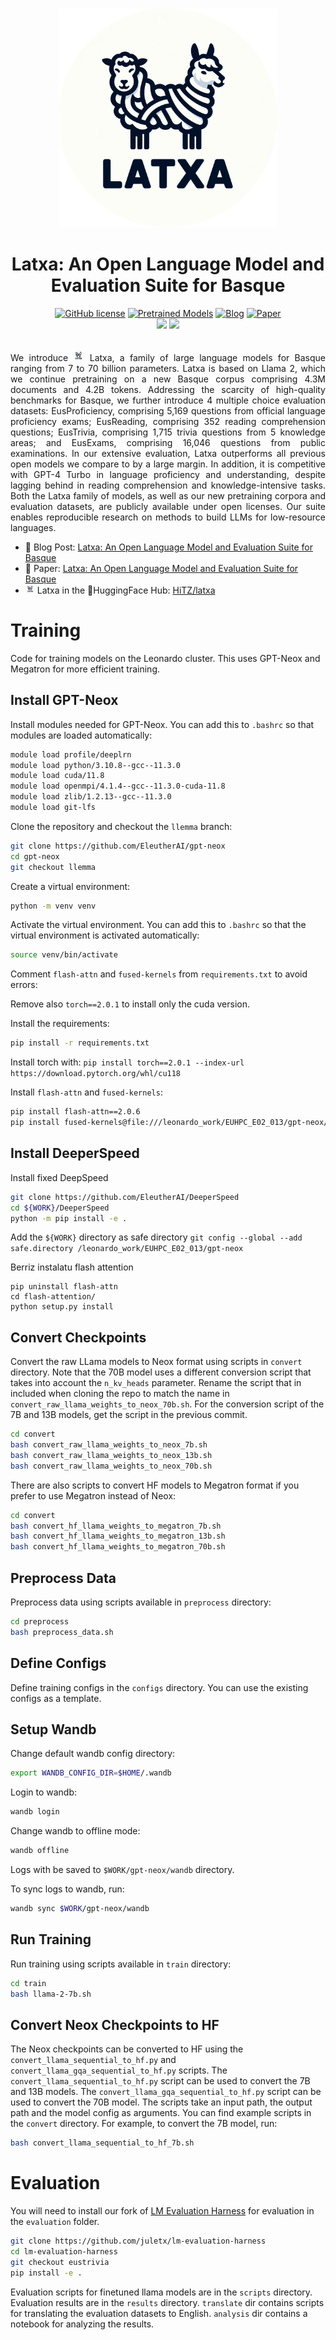 <p align="center">
    <br>
    <img src="latxa_round.png" style="height: 350px;">
    <br>
    <h1 align="center">Latxa: An Open Language Model and Evaluation Suite for Basque</h1>


<p align="center">
    <a href="https://github.com/hitz-zentroa/latxa/blob/main/LICENSE"><img alt="GitHub license" src="https://img.shields.io/github/license/hitz-zentroa/latxa"></a>
    <a href="https://huggingface.co/collections/HiTZ/latxa-65a697e6838b3acc53677304"><img alt="Pretrained Models" src="https://img.shields.io/badge/🤗HuggingFace-Pretrained Models-green"></a>
    <a href="https://www.hitz.eus/en/node/340"><img alt="Blog" src="https://img.shields.io/badge/📒-Blog Post-blue"></a>
    <a href="https://openreview.net/forum?id=mMqOvfqFS9"><img alt="Paper" src="https://img.shields.io/badge/📖-Paper-orange"></a>
<br>
     <a href="http://www.hitz.eus/"><img src="https://img.shields.io/badge/HiTZ-Basque%20Center%20for%20Language%20Technology-blueviolet"></a>
    <a href="http://www.ixa.eus/?language=en"><img src="https://img.shields.io/badge/IXA-%20NLP%20Group-ff3333"></a>
    <br>
     <br>
</p>

<p align="justify">
We introduce <img src="latxa_round.png" width="18"> Latxa, a family of large language models for Basque ranging from 7 to 70 billion parameters. Latxa is based on Llama 2, which we continue pretraining on a new Basque corpus comprising 4.3M documents and 4.2B tokens. Addressing the scarcity of high-quality benchmarks for Basque, we further introduce 4 multiple choice evaluation datasets: EusProficiency, comprising 5,169 questions from official language proficiency exams; EusReading, comprising 352 reading comprehension questions; EusTrivia, comprising 1,715 trivia questions from 5 knowledge areas; and EusExams, comprising 16,046 questions from public examinations. In our extensive evaluation, Latxa outperforms all previous open models we compare to by a large margin. In addition, it is competitive with GPT-4 Turbo in language proficiency and understanding, despite lagging behind in reading comprehension and knowledge-intensive tasks. Both the Latxa family of models, as well as our new pretraining corpora and evaluation datasets, are publicly available under open licenses. Our suite enables reproducible research on methods to build LLMs for low-resource languages.

- 📒 Blog Post: [Latxa: An Open Language Model and Evaluation Suite for Basque](https://www.hitz.eus/en/node/340)
- 📖 Paper: [Latxa: An Open Language Model and Evaluation Suite for Basque](https://openreview.net/forum?id=mMqOvfqFS9)
- <img src="latxa.jpeg" width="15"> Latxa in the 🤗HuggingFace Hub: [HiTZ/latxa](https://huggingface.co/collections/HiTZ/latxa-65a697e6838b3acc53677304)
</p>

# Training

Code for training models on the Leonardo cluster. This uses GPT-Neox and Megatron for more efficient training.

## Install GPT-Neox

Install modules needed for GPT-Neox. You can add this to `.bashrc` so that modules are loaded automatically:

```bash
module load profile/deeplrn
module load python/3.10.8--gcc--11.3.0
module load cuda/11.8
module load openmpi/4.1.4--gcc--11.3.0-cuda-11.8
module load zlib/1.2.13--gcc--11.3.0
module load git-lfs
```

Clone the repository and checkout the `llemma` branch:

```bash
git clone https://github.com/EleutherAI/gpt-neox
cd gpt-neox
git checkout llemma
```

Create a virtual environment:

```bash
python -m venv venv
```

Activate the virtual environment. You can add this to `.bashrc` so that the virtual environment is activated automatically:

```bash
source venv/bin/activate
```

Comment `flash-attn` and `fused-kernels` from `requirements.txt` to avoid errors:

Remove also `torch==2.0.1` to install only the cuda version.

Install the requirements:

```bash
pip install -r requirements.txt
```

Install torch with: `pip install torch==2.0.1 --index-url https://download.pytorch.org/whl/cu118`

Install `flash-attn` and `fused-kernels`:
    
```bash
pip install flash-attn==2.0.6
pip install fused-kernels@file:///leonardo_work/EUHPC_E02_013/gpt-neox/megatron/fused_kernels
```

## Install DeeperSpeed

Install fixed DeepSpeed
```bash
git clone https://github.com/EleutherAI/DeeperSpeed
cd ${WORK}/DeeperSpeed
python -m pip install -e .
```

Add the `${WORK}` directory as safe directory
`git config --global --add safe.directory /leonardo_work/EUHPC_E02_013/gpt-neox`

Berriz instalatu flash attention
```
pip uninstall flash-attn
cd flash-attention/
python setup.py install
```

## Convert Checkpoints

Convert the raw LLama models to Neox format using scripts in `convert` directory. Note that the 70B model uses a different conversion script that takes into account the `n_kv_heads` parameter. Rename the script that in included when cloning the repo to match the name in `convert_raw_llama_weights_to_neox_70b.sh`. For the conversion script of the 7B and 13B models, get the script in the previous commit.

```bash
cd convert
bash convert_raw_llama_weights_to_neox_7b.sh
bash convert_raw_llama_weights_to_neox_13b.sh
bash convert_raw_llama_weights_to_neox_70b.sh
```

There are also scripts to convert HF models to Megatron format if you prefer to use Megatron instead of Neox:

```bash
cd convert 
bash convert_hf_llama_weights_to_megatron_7b.sh
bash convert_hf_llama_weights_to_megatron_13b.sh
bash convert_hf_llama_weights_to_megatron_70b.sh
```

## Preprocess Data

Preprocess data using scripts available in `preprocess` directory:

```bash
cd preprocess
bash preprocess_data.sh
```

## Define Configs

Define training configs in the `configs` directory. You can use the existing configs as a template.

## Setup Wandb

Change default wandb config directory:

```bash
export WANDB_CONFIG_DIR=$HOME/.wandb
```

Login to wandb:

```bash
wandb login
```

Change wandb to offline mode:

```bash
wandb offline
```

Logs with be saved to `$WORK/gpt-neox/wandb` directory.

To sync logs to wandb, run:

```bash
wandb sync $WORK/gpt-neox/wandb
```

## Run Training

Run training using scripts available in `train` directory:

```bash
cd train
bash llama-2-7b.sh
```

## Convert Neox Checkpoints to HF

The Neox checkpoints can be converted to HF using the `convert_llama_sequential_to_hf.py` and `convert_llama_gqa_sequential_to_hf.py` scripts. The `convert_llama_sequential_to_hf.py` script can be used to convert the 7B and 13B models. The `convert_llama_gqa_sequential_to_hf.py` script can be used to convert the 70B model. The scripts take an input path, the output path and the model config as arguments. You can find example scripts in the `convert` directory. For example, to convert the 7B model, run:

```bash
bash convert_llama_sequential_to_hf_7b.sh
```

# Evaluation

You will need to install our fork of [LM Evaluation Harness](https://github.com/EleutherAI/lm-evaluation-harness) for evaluation in the `evaluation` folder.

```bash	
git clone https://github.com/juletx/lm-evaluation-harness
cd lm-evaluation-harness
git checkout eustrivia
pip install -e .
```

Evaluation scripts for finetuned llama models are in the `scripts` directory. Evaluation results are in the `results` directory. `translate` dir contains scripts for translating the evaluation datasets to English. `analysis` dir contains a notebook for analyzing the results.

